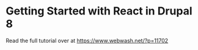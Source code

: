 # Getting Started with React in Drupal 8

Read the full tutorial over at https://www.webwash.net/?p=11702
